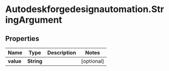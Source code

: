 # Autodeskforgedesignautomation.StringArgument

## Properties
Name | Type | Description | Notes
------------ | ------------- | ------------- | -------------
**value** | **String** |  | [optional] 


